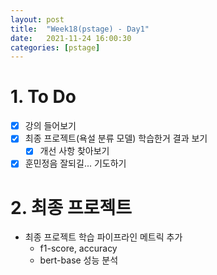 ```yaml
---
layout: post
title:  "Week18(pstage) - Day1"
date:   2021-11-24 16:00:30
categories: [pstage]
---
```

 
# 1. To Do
* [x] 강의 들어보기
* [x] 최종 프로젝트(욕설 분류 모델) 학습한거 결과 보기
    * [x] 개선 사항 찾아보기
* [x] 훈민정음 잘되길... 기도하기

# 2. 최종 프로젝트
* 최종 프로젝트 학습 파이프라인 메트릭 추가
    * f1-score, accuracy
    * bert-base 성능 분석